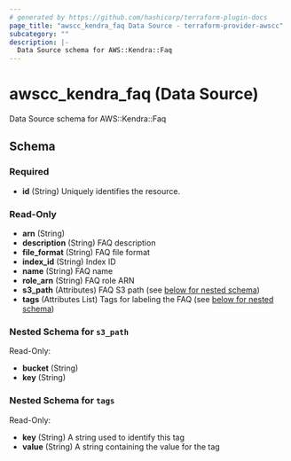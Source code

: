 ```yaml
---
# generated by https://github.com/hashicorp/terraform-plugin-docs
page_title: "awscc_kendra_faq Data Source - terraform-provider-awscc"
subcategory: ""
description: |-
  Data Source schema for AWS::Kendra::Faq
---
```


# awscc_kendra_faq (Data Source)

Data Source schema for AWS::Kendra::Faq



<!-- schema generated by tfplugindocs -->
## Schema

### Required

- **id** (String) Uniquely identifies the resource.

### Read-Only

- **arn** (String)
- **description** (String) FAQ description
- **file_format** (String) FAQ file format
- **index_id** (String) Index ID
- **name** (String) FAQ name
- **role_arn** (String) FAQ role ARN
- **s3_path** (Attributes) FAQ S3 path (see [below for nested schema](#nestedatt--s3_path))
- **tags** (Attributes List) Tags for labeling the FAQ (see [below for nested schema](#nestedatt--tags))

<a id="nestedatt--s3_path"></a>
### Nested Schema for `s3_path`

Read-Only:

- **bucket** (String)
- **key** (String)


<a id="nestedatt--tags"></a>
### Nested Schema for `tags`

Read-Only:

- **key** (String) A string used to identify this tag
- **value** (String) A string containing the value for the tag


